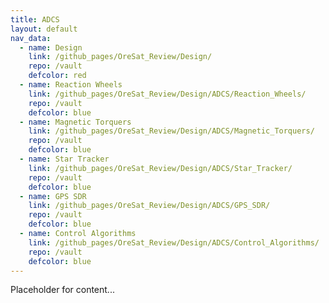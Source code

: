 ```yaml
---
title: ADCS
layout: default
nav_data:
  - name: Design
    link: /github_pages/OreSat_Review/Design/
    repo: /vault
    defcolor: red
  - name: Reaction Wheels
    link: /github_pages/OreSat_Review/Design/ADCS/Reaction_Wheels/
    repo: /vault
    defcolor: blue
  - name: Magnetic Torquers
    link: /github_pages/OreSat_Review/Design/ADCS/Magnetic_Torquers/
    repo: /vault
    defcolor: blue
  - name: Star Tracker
    link: /github_pages/OreSat_Review/Design/ADCS/Star_Tracker/
    repo: /vault
    defcolor: blue
  - name: GPS SDR
    link: /github_pages/OreSat_Review/Design/ADCS/GPS_SDR/
    repo: /vault
    defcolor: blue
  - name: Control Algorithms
    link: /github_pages/OreSat_Review/Design/ADCS/Control_Algorithms/
    repo: /vault
    defcolor: blue
---
```



Placeholder for content...
